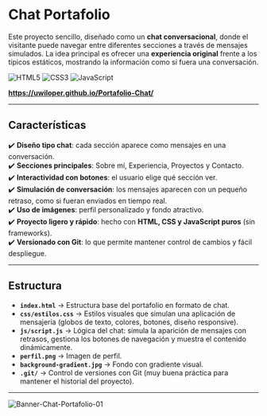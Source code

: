 # Chat Portafolio

Este proyecto sencillo, diseñado como un **chat conversacional**, donde el visitante puede navegar entre diferentes secciones a través de mensajes simulados.
La idea principal es ofrecer una **experiencia original** frente a los típicos estáticos, mostrando la información como si fuera una conversación.

![HTML5](https://img.shields.io/badge/HTML5-E34F26?style=for-the-badge&logo=html5&logoColor=white)
![CSS3](https://img.shields.io/badge/CSS3-1572B6?style=for-the-badge&logo=css3&logoColor=white)
![JavaScript](https://img.shields.io/badge/JavaScript-F7DF1E?style=for-the-badge&logo=javascript&logoColor=black)

**https://uwiloper.github.io/Portafolio-Chat/**

---

## Características

✔️ **Diseño tipo chat**: cada sección aparece como mensajes en una conversación.  
✔️ **Secciones principales**: Sobre mí, Experiencia, Proyectos y Contacto.  
✔️ **Interactividad con botones**: el usuario elige qué sección ver.  
✔️ **Simulación de conversación**: los mensajes aparecen con un pequeño retraso, como si fueran enviados en tiempo real.  
✔️ **Uso de imágenes**: perfil personalizado y fondo atractivo.  
✔️ **Proyecto ligero y rápido**: hecho con **HTML, CSS y JavaScript puros** (sin frameworks).  
✔️ **Versionado con Git**: lo que permite mantener control de cambios y fácil despliegue.  

---

## Estructura

- **`index.html`** → Estructura base del portafolio en formato de chat.  
- **`css/estilos.css`** → Estilos visuales que simulan una aplicación de mensajería (globos de texto, colores, botones, diseño responsive).  
- **`js/script.js`** → Lógica del chat: simula la aparición de mensajes con retrasos, gestiona los botones de navegación y muestra el contenido dinámicamente.  
- **`perfil.png`** → Imagen de perfil.  
- **`background-gradient.jpg`** → Fondo con gradiente visual.  
- **`.git/`** → Control de versiones con Git (muy buena práctica para mantener el historial del proyecto).  

---

![Banner-Chat-Portafolio-01](https://github.com/user-attachments/assets/1561f7e9-b593-462e-915e-28a8318ee4cb)


<!-- En proceso 
- Cuando se generan los textos, los demás botones deben estar bloqueados
- Cambiar a otro tema que no sea portafolio
- Añadir imágenes y otros elementos para entregar variedad
- No usar dependencias para hacer el trabajo sencillo, ligero y facil de levantar
-->

